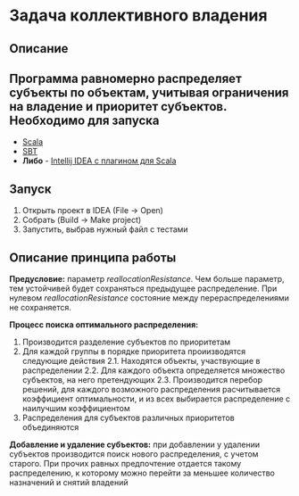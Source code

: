 Задaча кoллективнoго влaдения
===================
Описание
-------
Программа равномерно распределяет субъекты по объектам, учитывая ограничения на владение и приоритет субъектов.
Необходимо для запуска
-----------
 - [Scala](http://www.scala-lang.org/download/) 
 - [SBT](http://www.scala-sbt.org/download.html) 
 - **Либо** - [Intellij IDEA с плагином для Scala](https://www.jetbrains.com/idea/) 

Запуск
------
1. Открыть проект в IDEA (File -> Open)
2. Собрать (Build -> Make project)
3. Запустить, выбрав нужный файл с тестами

Описание принципа работы
----------------------
**Предусловие:** параметр *reallocationResistance*. Чем больше параметр, тем устойчивей будет сохраняться предыдущее распределение. При нулевом *reallocationResistance* состояние между перераспределениями не сохраняется.

**Процесс поиска оптимального распределения:**

 1. Производится разделение субъектов по приоритетам
 2. Для каждой группы в порядке приоритета проиизводятся следующие действия
 2.1. Находятся объекты, участвующие в распределении
 2.2. Для каждого объекта определяется множество субъектов, на него претендующих 
 2.3. Производится перебор решений, для каждого возможного распределения расчитывается коэффициент оптимальности, и из всех выбирается распределение с наилучшим коэффициентом
3. Распределения для субъектов различных приоритетов объединяются

**Добавление и удаление субъектов:** при добавлении у удалении субъектов производится поиск нового распределения, с учетом старого. При прочих равных предпочтение отдается такому распределению, к которому можно перейти за меньшее количество назначений и снятий владений

